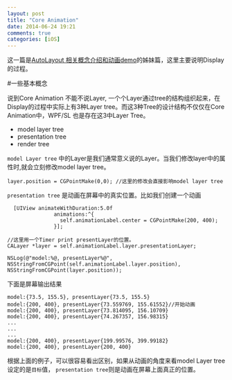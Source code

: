 ```yaml
---
layout: post
title: "Core Animation"
date: 2014-06-24 19:21
comments: true
categories: [iOS]
---
```


这一篇是[AutoLayout 相关概念介绍和动画demo](http://studentdeng.github.io/blog/2014/06/13/auto-layout/)的姊妹篇，这里主要说明Display的过程。

#一些基本概念

说到Core Animation 不能不说Layer, 一个个Layer通过tree的结构组织起来，在Display的过程中实际上有3种Layer tree。而这3种Tree的设计结构不仅仅在Core Animation中，WPF/SL 也是存在这3中Layer Tree。

* model layer tree
* presentation tree
* render tree

`model Layer tree` 中的Layer是我们通常意义说的Layer。当我们修改layer中的属性时,就会立刻修改model layer tree。

	layer.position = CGPointMake(0,0); //这里的修改会直接影响model layer tree

`presentation tree` 是动画在屏幕中的真实位置。比如我们创建一个动画

	  [UIView animateWithDuration:5.0f
                   animations:^{
                     self.animationLabel.center = CGPointMake(200, 400);
                   }];

	//这里用一个Timer print presentLayer的位置。
	CALayer *layer = self.animationLabel.layer.presentationLayer;
  
	NSLog(@"model:%@, presentLayer%@", NSStringFromCGPoint(self.animationLabel.layer.position), NSStringFromCGPoint(layer.position));
	

下面是屏幕输出结果

	model:{73.5, 155.5}, presentLayer{73.5, 155.5}
	model:{200, 400}, presentLayer{73.559769, 155.61552}//开始动画
	model:{200, 400}, presentLayer{73.814095, 156.10709}
	model:{200, 400}, presentLayer{74.267357, 156.98315}
	...
	...
	...
	model:{200, 400}, presentLayer{199.99576, 399.99182}
	model:{200, 400}, presentLayer{200, 400}
	
根据上面的例子，可以很容易看出区别，如果从动画的角度来看model Layer tree 设定的是`目标`值， `presentation tree`则是动画在屏幕上面真正的位置。


